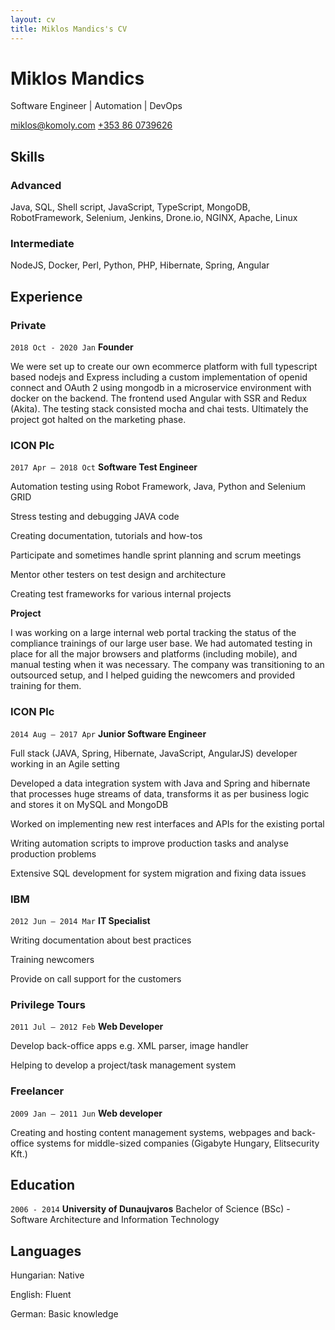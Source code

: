 ```yaml
---
layout: cv
title: Miklos Mandics's CV
---
```

# Miklos Mandics
Software Engineer | Automation | DevOps

<div id="webaddress">
<a href="miklos@komoly.com"><i class="fas fa-envelope"></i> miklos@komoly.com</a>
<a href="tel:+353860739626"><i class="fas fa-mobile"></i> +353 86 0739626</a>
</div>

## Skills

### Advanced

Java, SQL, Shell script, JavaScript, TypeScript, MongoDB, RobotFramework, Selenium, Jenkins, Drone.io, NGINX, Apache, Linux

### Intermediate

NodeJS, Docker, Perl, Python, PHP, Hibernate, Spring, Angular

## Experience

### Private

`2018 Oct - 2020 Jan`
**Founder**

We were set up to create our own ecommerce platform with full typescript based nodejs and Express including a custom implementation of openid connect and OAuth 2 using mongodb in a microservice environment with docker on the backend. The frontend used Angular with SSR and Redux (Akita). The testing stack consisted mocha and chai tests. Ultimately the project got halted on the marketing phase.

### ICON Plc

`2017 Apr – 2018 Oct`
**Software Test Engineer**

Automation testing using Robot Framework, Java, Python and Selenium GRID

Stress testing and debugging JAVA code

Creating documentation, tutorials and how-tos

Participate and sometimes handle sprint planning and scrum meetings

Mentor other testers on test design and architecture

Creating test frameworks for various internal projects

**Project**

I was working on a large internal web portal tracking the status of the compliance trainings of our large user base. We had automated testing in place for all the major browsers and platforms (including mobile), and manual testing when it was necessary. The company was transitioning to an outsourced setup, and I helped guiding the newcomers and provided training for them.

### ICON Plc

`2014 Aug – 2017 Apr`
**Junior Software Engineer**

Full stack (JAVA, Spring, Hibernate, JavaScript, AngularJS) developer working in an Agile 
setting

Developed a data integration system with Java and Spring and hibernate that processes 
huge streams of data, transforms it as per business logic and stores it on MySQL and 
MongoDB

Worked on implementing new rest interfaces and APIs for the existing portal

Writing automation scripts to improve production tasks and analyse production problems

Extensive SQL development for system migration and fixing data issues

### IBM

`2012 Jun – 2014 Mar`
**IT Specialist**

Writing documentation about best practices

Training newcomers

Provide on call support for the customers

### Privilege Tours

`2011 Jul – 2012 Feb`
**Web Developer**

Develop back-office apps e.g. XML parser, image handler

Helping to develop a project/task management system



### Freelancer

`2009 Jan – 2011 Jun`
**Web developer**

Creating and hosting content management systems, webpages and back-office systems for middle-sized companies (Gigabyte Hungary, Elitsecurity Kft.)


## Education

`2006 - 2014`
__University of Dunaujvaros__
Bachelor of Science (BSc) - Software Architecture and Information Technology

## Languages

Hungarian: Native

English: Fluent

German: Basic knowledge


<!-- ### Footer

Last updated: Jun 2020 -->
